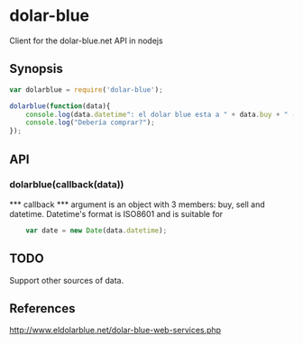 dolar-blue
==========

Client for the dolar-blue.net API in nodejs


## Synopsis

``` javascript
var dolarblue = require('dolar-blue');

dolarblue(function(data){
    console.log(data.datetime": el dolar blue esta a " + data.buy + " - " + data.sell);
    console.log("Debería comprar?");
});

```

## API

### dolarblue(callback(data))

*** callback *** 
    argument is an object with 3 members: buy, sell and datetime. Datetime's format is ISO8601 and is suitable for 
``` javascript
    var date = new Date(data.datetime);
```

## TODO
Support other sources of data.

## References
http://www.eldolarblue.net/dolar-blue-web-services.php
